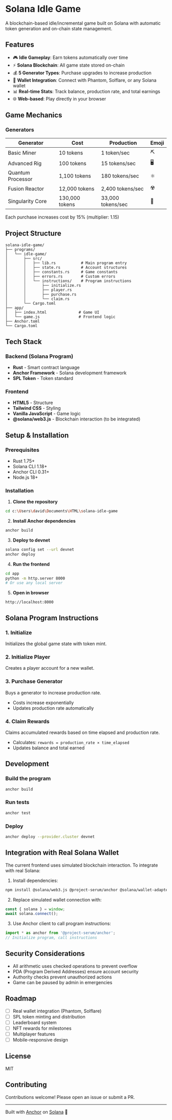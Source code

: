 # Solana Idle Game

A blockchain-based idle/incremental game built on Solana with automatic token generation and on-chain state management.

## Features

- 🎮 **Idle Gameplay**: Earn tokens automatically over time
- ⚡ **Solana Blockchain**: All game state stored on-chain
- 💰 **5 Generator Types**: Purchase upgrades to increase production
- 🔗 **Wallet Integration**: Connect with Phantom, Solflare, or any Solana wallet
- 📊 **Real-time Stats**: Track balance, production rate, and total earnings
- 🌐 **Web-based**: Play directly in your browser

## Game Mechanics

### Generators

| Generator | Cost | Production | Emoji |
|-----------|------|------------|-------|
| Basic Miner | 10 tokens | 1 token/sec | ⛏️ |
| Advanced Rig | 100 tokens | 15 tokens/sec | 🖥️ |
| Quantum Processor | 1,100 tokens | 180 tokens/sec | ⚛️ |
| Fusion Reactor | 12,000 tokens | 2,400 tokens/sec | ☢️ |
| Singularity Core | 130,000 tokens | 33,000 tokens/sec | 🌌 |

Each purchase increases cost by 15% (multiplier: 1.15)

## Project Structure

```
solana-idle-game/
├── programs/
│   └── idle-game/
│       ├── src/
│       │   ├── lib.rs           # Main program entry
│       │   ├── state.rs         # Account structures
│       │   ├── constants.rs     # Game constants
│       │   ├── errors.rs        # Custom errors
│       │   └── instructions/    # Program instructions
│       │       ├── initialize.rs
│       │       ├── player.rs
│       │       ├── purchase.rs
│       │       └── claim.rs
│       └── Cargo.toml
├── app/
│   ├── index.html              # Game UI
│   └── game.js                 # Frontend logic
├── Anchor.toml
└── Cargo.toml
```

## Tech Stack

### Backend (Solana Program)
- **Rust** - Smart contract language
- **Anchor Framework** - Solana development framework
- **SPL Token** - Token standard

### Frontend
- **HTML5** - Structure
- **Tailwind CSS** - Styling
- **Vanilla JavaScript** - Game logic
- **@solana/web3.js** - Blockchain interaction (to be integrated)

## Setup & Installation

### Prerequisites
- Rust 1.75+
- Solana CLI 1.18+
- Anchor CLI 0.31+
- Node.js 18+

### Installation

1. **Clone the repository**
```bash
cd c:\Users\david\Documents\HTML\solana-idle-game
```

2. **Install Anchor dependencies**
```bash
anchor build
```

3. **Deploy to devnet**
```bash
solana config set --url devnet
anchor deploy
```

4. **Run the frontend**
```bash
cd app
python -m http.server 8000
# Or use any local server
```

5. **Open in browser**
```
http://localhost:8000
```

## Solana Program Instructions

### 1. Initialize
Initializes the global game state with token mint.

### 2. Initialize Player
Creates a player account for a new wallet.

### 3. Purchase Generator
Buys a generator to increase production rate.
- Costs increase exponentially
- Updates production rate automatically

### 4. Claim Rewards
Claims accumulated rewards based on time elapsed and production rate.
- Calculates: `rewards = production_rate × time_elapsed`
- Updates balance and total earned

## Development

### Build the program
```bash
anchor build
```

### Run tests
```bash
anchor test
```

### Deploy
```bash
anchor deploy --provider.cluster devnet
```

## Integration with Real Solana Wallet

The current frontend uses simulated blockchain interaction. To integrate with real Solana:

1. Install dependencies:
```bash
npm install @solana/web3.js @project-serum/anchor @solana/wallet-adapter-wallets
```

2. Replace simulated wallet connection with:
```javascript
const { solana } = window;
await solana.connect();
```

3. Use Anchor client to call program instructions:
```javascript
import * as anchor from '@project-serum/anchor';
// Initialize program, call instructions
```

## Security Considerations

- All arithmetic uses checked operations to prevent overflow
- PDA (Program Derived Addresses) ensure account security
- Authority checks prevent unauthorized actions
- Game can be paused by admin in emergencies

## Roadmap

- [ ] Real wallet integration (Phantom, Solflare)
- [ ] SPL token minting and distribution
- [ ] Leaderboard system
- [ ] NFT rewards for milestones
- [ ] Multiplayer features
- [ ] Mobile-responsive design

## License

MIT

## Contributing

Contributions welcome! Please open an issue or submit a PR.

---

Built with [Anchor](https://anchor-lang.com) on [Solana](https://solana.com) 🚀
